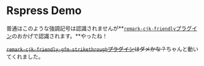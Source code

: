 # Rspress Demo

普通はこのような強調記号は認識されませんが**[`remark-cjk-friendly`プラグイン](https://npmjs.com/package/remark-cjk-friendly)のおかげで認識されます。**やったね！

~~[`remark-cjk-friendly-gfm-strikethrough`プラグイン](https://npmjs.com/package/remark-cjk-friendly-gfm-strikethrough)はダメかな？~~ちゃんと動いてくれました。

